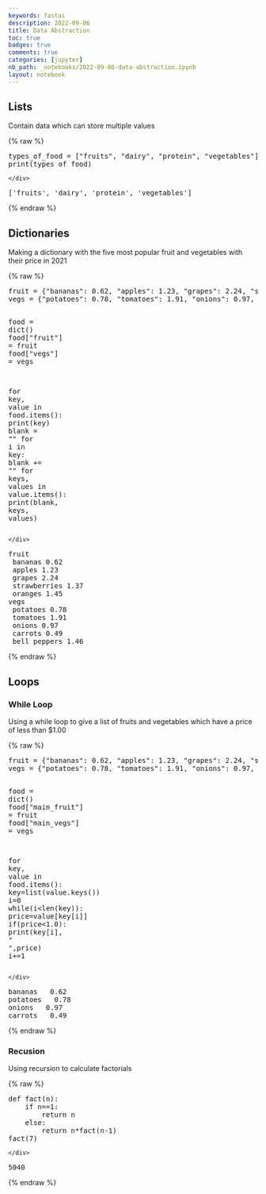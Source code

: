 ```yaml
---
keywords: fastai
description: 2022-09-06
title: Data Abstraction
toc: true 
badges: true
comments: true
categories: [jupyter]
nb_path: _notebooks/2022-09-06-data-abstraction.ipynb
layout: notebook
---
```


<!--
#################################################
### THIS FILE WAS AUTOGENERATED! DO NOT EDIT! ###
#################################################
# file to edit: _notebooks/2022-09-06-data-abstraction.ipynb
-->

<div class="container" id="notebook-container">
        
<div class="cell border-box-sizing text_cell rendered"><div class="inner_cell">
<div class="text_cell_render border-box-sizing rendered_html">
<h2 id="Lists">Lists<a class="anchor-link" href="#Lists"> </a></h2><p>Contain data which can store multiple values</p>

</div>
</div>
</div>
    {% raw %}
    
<div class="cell border-box-sizing code_cell rendered">
<div class="input">

<div class="inner_cell">
    <div class="input_area">
<div class=" highlight hl-ipython3"><pre><span></span><span class="n">types_of_food</span> <span class="o">=</span> <span class="p">[</span><span class="s2">&quot;fruits&quot;</span><span class="p">,</span> <span class="s2">&quot;dairy&quot;</span><span class="p">,</span> <span class="s2">&quot;protein&quot;</span><span class="p">,</span> <span class="s2">&quot;vegetables&quot;</span><span class="p">]</span>
<span class="nb">print</span><span class="p">(</span><span class="n">types_of_food</span><span class="p">)</span>
</pre></div>

    </div>
</div>
</div>

<div class="output_wrapper">
<div class="output">

<div class="output_area">

<div class="output_subarea output_stream output_stdout output_text">
<pre>[&#39;fruits&#39;, &#39;dairy&#39;, &#39;protein&#39;, &#39;vegetables&#39;]
</pre>
</div>
</div>

</div>
</div>

</div>
    {% endraw %}

<div class="cell border-box-sizing text_cell rendered"><div class="inner_cell">
<div class="text_cell_render border-box-sizing rendered_html">
<h2 id="Dictionaries">Dictionaries<a class="anchor-link" href="#Dictionaries"> </a></h2><p>Making a dictionary with the five most popular fruit and vegetables with their price in 2021</p>

</div>
</div>
</div>
    {% raw %}
    
<div class="cell border-box-sizing code_cell rendered">
<div class="input">

<div class="inner_cell">
    <div class="input_area">
<div class=" highlight hl-ipython3"><pre><span></span><span class="n">fruit</span> <span class="o">=</span> <span class="p">{</span><span class="s2">&quot;bananas&quot;</span><span class="p">:</span> <span class="mf">0.62</span><span class="p">,</span> <span class="s2">&quot;apples&quot;</span><span class="p">:</span> <span class="mf">1.23</span><span class="p">,</span> <span class="s2">&quot;grapes&quot;</span><span class="p">:</span> <span class="mf">2.24</span><span class="p">,</span> <span class="s2">&quot;strawberries&quot;</span><span class="p">:</span> <span class="mf">1.37</span><span class="p">,</span> <span class="s2">&quot;oranges&quot;</span><span class="p">:</span> <span class="mf">1.45</span> <span class="p">}</span>
<span class="n">vegs</span> <span class="o">=</span> <span class="p">{</span><span class="s2">&quot;potatoes&quot;</span><span class="p">:</span> <span class="mf">0.78</span><span class="p">,</span> <span class="s2">&quot;tomatoes&quot;</span><span class="p">:</span> <span class="mf">1.91</span><span class="p">,</span> <span class="s2">&quot;onions&quot;</span><span class="p">:</span> <span class="mf">0.97</span><span class="p">,</span> <span class="s2">&quot;carrots&quot;</span><span class="p">:</span> <span class="mf">0.49</span><span class="p">,</span> <span class="s2">&quot;bell peppers&quot;</span><span class="p">:</span> <span class="mf">1.46</span><span class="p">}</span>

<span class="n">food</span> <span class="o">=</span> <span class="nb">dict</span><span class="p">()</span>
<span class="n">food</span><span class="p">[</span><span class="s2">&quot;fruit&quot;</span><span class="p">]</span> <span class="o">=</span> <span class="n">fruit</span>
<span class="n">food</span><span class="p">[</span><span class="s2">&quot;vegs&quot;</span><span class="p">]</span> <span class="o">=</span> <span class="n">vegs</span>

<span class="k">for</span> <span class="n">key</span><span class="p">,</span> <span class="n">value</span> <span class="ow">in</span> <span class="n">food</span><span class="o">.</span><span class="n">items</span><span class="p">():</span>
    <span class="nb">print</span><span class="p">(</span><span class="n">key</span><span class="p">)</span>
    <span class="n">blank</span> <span class="o">=</span> <span class="s2">&quot;&quot;</span>
    <span class="k">for</span> <span class="n">i</span> <span class="ow">in</span> <span class="n">key</span><span class="p">:</span>
        <span class="n">blank</span> <span class="o">+=</span> <span class="s2">&quot;&quot;</span>
    <span class="k">for</span> <span class="n">keys</span><span class="p">,</span> <span class="n">values</span> <span class="ow">in</span> <span class="n">value</span><span class="o">.</span><span class="n">items</span><span class="p">():</span>
        <span class="nb">print</span><span class="p">(</span><span class="n">blank</span><span class="p">,</span> <span class="n">keys</span><span class="p">,</span> <span class="n">values</span><span class="p">)</span>
</pre></div>

    </div>
</div>
</div>

<div class="output_wrapper">
<div class="output">

<div class="output_area">

<div class="output_subarea output_stream output_stdout output_text">
<pre>fruit
 bananas 0.62
 apples 1.23
 grapes 2.24
 strawberries 1.37
 oranges 1.45
vegs
 potatoes 0.78
 tomatoes 1.91
 onions 0.97
 carrots 0.49
 bell peppers 1.46
</pre>
</div>
</div>

</div>
</div>

</div>
    {% endraw %}

<div class="cell border-box-sizing text_cell rendered"><div class="inner_cell">
<div class="text_cell_render border-box-sizing rendered_html">
<h2 id="Loops">Loops<a class="anchor-link" href="#Loops"> </a></h2><h3 id="While-Loop">While Loop<a class="anchor-link" href="#While-Loop"> </a></h3><p>Using a while loop to give a list of fruits and vegetables which have a price of less than $1.00</p>

</div>
</div>
</div>
    {% raw %}
    
<div class="cell border-box-sizing code_cell rendered">
<div class="input">

<div class="inner_cell">
    <div class="input_area">
<div class=" highlight hl-ipython3"><pre><span></span><span class="n">fruit</span> <span class="o">=</span> <span class="p">{</span><span class="s2">&quot;bananas&quot;</span><span class="p">:</span> <span class="mf">0.62</span><span class="p">,</span> <span class="s2">&quot;apples&quot;</span><span class="p">:</span> <span class="mf">1.23</span><span class="p">,</span> <span class="s2">&quot;grapes&quot;</span><span class="p">:</span> <span class="mf">2.24</span><span class="p">,</span> <span class="s2">&quot;strawberries&quot;</span><span class="p">:</span> <span class="mf">1.37</span><span class="p">,</span> <span class="s2">&quot;oranges&quot;</span><span class="p">:</span> <span class="mf">1.45</span> <span class="p">}</span>
<span class="n">vegs</span> <span class="o">=</span> <span class="p">{</span><span class="s2">&quot;potatoes&quot;</span><span class="p">:</span> <span class="mf">0.78</span><span class="p">,</span> <span class="s2">&quot;tomatoes&quot;</span><span class="p">:</span> <span class="mf">1.91</span><span class="p">,</span> <span class="s2">&quot;onions&quot;</span><span class="p">:</span> <span class="mf">0.97</span><span class="p">,</span> <span class="s2">&quot;carrots&quot;</span><span class="p">:</span> <span class="mf">0.49</span><span class="p">,</span> <span class="s2">&quot;bell peppers&quot;</span><span class="p">:</span> <span class="mf">1.46</span><span class="p">}</span>

<span class="n">food</span> <span class="o">=</span> <span class="nb">dict</span><span class="p">()</span>
<span class="n">food</span><span class="p">[</span><span class="s2">&quot;main_fruit&quot;</span><span class="p">]</span> <span class="o">=</span> <span class="n">fruit</span>
<span class="n">food</span><span class="p">[</span><span class="s2">&quot;main_vegs&quot;</span><span class="p">]</span> <span class="o">=</span> <span class="n">vegs</span>

<span class="k">for</span> <span class="n">key</span><span class="p">,</span> <span class="n">value</span> <span class="ow">in</span> <span class="n">food</span><span class="o">.</span><span class="n">items</span><span class="p">():</span>
    <span class="n">key</span><span class="o">=</span><span class="nb">list</span><span class="p">(</span><span class="n">value</span><span class="o">.</span><span class="n">keys</span><span class="p">())</span>
    <span class="n">i</span><span class="o">=</span><span class="mi">0</span>
    <span class="k">while</span><span class="p">(</span><span class="n">i</span><span class="o">&lt;</span><span class="nb">len</span><span class="p">(</span><span class="n">key</span><span class="p">)):</span>
        <span class="n">price</span><span class="o">=</span><span class="n">value</span><span class="p">[</span><span class="n">key</span><span class="p">[</span><span class="n">i</span><span class="p">]]</span>
        <span class="k">if</span><span class="p">(</span><span class="n">price</span><span class="o">&lt;</span><span class="mf">1.0</span><span class="p">):</span>
            <span class="nb">print</span><span class="p">(</span><span class="n">key</span><span class="p">[</span><span class="n">i</span><span class="p">],</span> <span class="s2">&quot; &quot;</span><span class="p">,</span><span class="n">price</span><span class="p">)</span>
        <span class="n">i</span><span class="o">+=</span><span class="mi">1</span>
</pre></div>

    </div>
</div>
</div>

<div class="output_wrapper">
<div class="output">

<div class="output_area">

<div class="output_subarea output_stream output_stdout output_text">
<pre>bananas   0.62
potatoes   0.78
onions   0.97
carrots   0.49
</pre>
</div>
</div>

</div>
</div>

</div>
    {% endraw %}

<div class="cell border-box-sizing text_cell rendered"><div class="inner_cell">
<div class="text_cell_render border-box-sizing rendered_html">
<h3 id="Recusion">Recusion<a class="anchor-link" href="#Recusion"> </a></h3><p>Using recursion to calculate factorials</p>

</div>
</div>
</div>
    {% raw %}
    
<div class="cell border-box-sizing code_cell rendered">
<div class="input">

<div class="inner_cell">
    <div class="input_area">
<div class=" highlight hl-ipython3"><pre><span></span><span class="k">def</span> <span class="nf">fact</span><span class="p">(</span><span class="n">n</span><span class="p">):</span>
    <span class="k">if</span> <span class="n">n</span><span class="o">==</span><span class="mi">1</span><span class="p">:</span>
        <span class="k">return</span> <span class="n">n</span>
    <span class="k">else</span><span class="p">:</span>
        <span class="k">return</span> <span class="n">n</span><span class="o">*</span><span class="n">fact</span><span class="p">(</span><span class="n">n</span><span class="o">-</span><span class="mi">1</span><span class="p">)</span>
<span class="n">fact</span><span class="p">(</span><span class="mi">7</span><span class="p">)</span>
</pre></div>

    </div>
</div>
</div>

<div class="output_wrapper">
<div class="output">

<div class="output_area">



<div class="output_text output_subarea output_execute_result">
<pre>5040</pre>
</div>

</div>

</div>
</div>

</div>
    {% endraw %}

</div>
 

